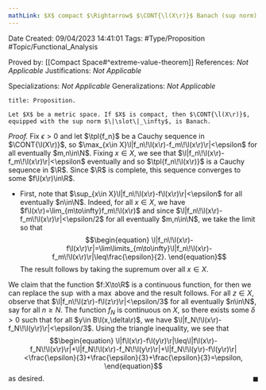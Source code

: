 ```yaml
---
mathLink: $X$ compact $\Rightarrow$ $\CONT{\l(X\r)}$ Banach (sup norm)
---
```


<div class="topSpace"></div>

Date Created: 09/04/2023 14:41:01
Tags: #Type/Proposition #Topic/Functional_Analysis

Proved by: [[Compact Space#^extreme-value-theorem]]
References: <i>Not Applicable</i>
Justifications: <i>Not Applicable</i>

Specializations: <i>Not Applicable</i>
Generalizations: <i>Not Applicable</i>

``` ad-Proposition
title: Proposition.

Let $X$ be a metric space. If $X$ is compact, then $\CONT{\l(X\r)}$, equipped with the sup norm $\|\slot\|_\infty$, is Banach.

```

<i>Proof.</i> Fix $\epsilon>0$ and let $\tpl{f_n}$ be a Cauchy sequence in $\CONT{\l(X\r)}$, so $\max_{x\in X}\l|f_n\!\l(x\r)-f_m\!\l(x\r)\r|<\epsilon$ for all eventually $m,n\in\N$. Fixing $x\in X$, we see that $\l|f_n\!\l(x\r)-f_m\!\l(x\r)\r|<\epsilon$ eventually and so $\tpl{f_n\!\l(x\r)}$ is a Cauchy sequence in $\R$. Since $\R$ is complete, this sequence converges to some $f\l(x\r)\in\R$.
* First, note that $\sup_{x\in X}\l|f_n\!\l(x\r)-f\l(x\r)\r|<\epsilon$ for all eventually $n\in\N$. Indeed, for all $x\in X$, we have $f\l(x\r)=\lim_{m\to\infty}f_m\!\l(x\r)$ and since $\l|f_n\!\l(x\r)-f_m\!\l(x\r)\r|<\epsilon/2$ for all eventually $m,n\in\N$, we take the limit so that
$$\begin{equation}
    \l|f_n\!\l(x\r)-f\l(x\r)\r|=\lim\limits_{m\to\infty}\l|f_n\!\l(x\r)-f_m\!\l(x\r)\r|\leq\frac{\epsilon}{2}.
\end{equation}$$
The result follows by taking the supremum over all $x\in X$.

We claim that the function $f:X\to\R$ is a continuous function, for then we can replace the $\sup$ with a $\max$ above and the result follows. For all $z\in X$, observe that $\l|f_n\!\l(z\r)-f\l(z\r)\r|<\epsilon/3$ for all eventually $n\in\N$, say for all $n\geq N$. The function $f_N$ is continuous on $X$, so there exists some $\delta>0$ such that for all $y\in B\l(x,\delta\r)$, we have $\l|f_N\!\l(x\r)-f_N\!\l(y\r)\r|<\epsilon/3$. Using the triangle inequality, we see that
$$\begin{equation}
    \l|f\l(x\r)-f\l(y\r)\r|\leq\l|f\l(x\r)-f_N\!\l(x\r)\r|+\l|f_N\!\l(x\r)-f_N\!\l(y\r)\r|+\l|f_N\!\l(y\r)-f\l(y\r)\r|<\frac{\epsilon}{3}+\frac{\epsilon}{3}+\frac{\epsilon}{3}=\epsilon,
\end{equation}$$
as desired.<span style="float:right;">$\blacksquare$</span>
